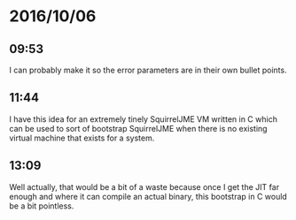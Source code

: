 # 2016/10/06

## 09:53

I can probably make it so the error parameters are in their own bullet points.

## 11:44

I have this idea for an extremely tinely SquirrelJME VM written in C which can
be used to sort of bootstrap SquirrelJME when there is no existing virtual
machine that exists for a system.

## 13:09

Well actually, that would be a bit of a waste because once I get the JIT far
enough and where it can compile an actual binary, this bootstrap in C would be
a bit pointless.
